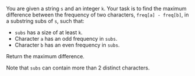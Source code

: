 You are given a string `s` and an integer `k`. Your task is to find the maximum difference between the frequency of two characters, `freq[a] - freq[b]`, in a substring subs of `s`, such that:

- `subs` has a size of at least `k`.
- Character `a` has an odd frequency in `subs`.
- Character `b` has an even frequency in `subs`.

Return the maximum difference.

Note that `subs` can contain more than 2 distinct characters.
